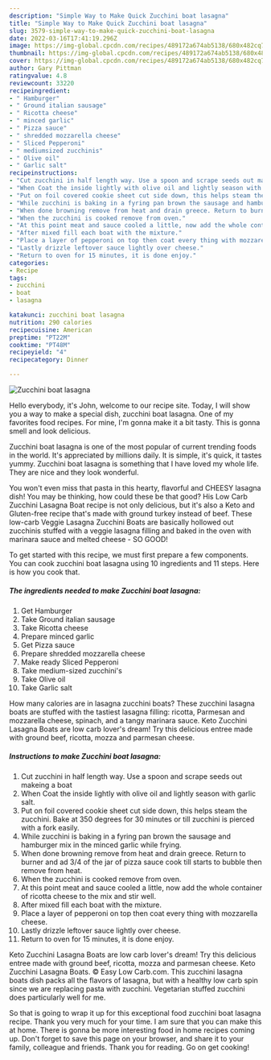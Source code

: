 ```yaml
---
description: "Simple Way to Make Quick Zucchini boat lasagna"
title: "Simple Way to Make Quick Zucchini boat lasagna"
slug: 3579-simple-way-to-make-quick-zucchini-boat-lasagna
date: 2022-03-16T17:41:19.296Z
image: https://img-global.cpcdn.com/recipes/489172a674ab5138/680x482cq70/zucchini-boat-lasagna-recipe-main-photo.jpg
thumbnail: https://img-global.cpcdn.com/recipes/489172a674ab5138/680x482cq70/zucchini-boat-lasagna-recipe-main-photo.jpg
cover: https://img-global.cpcdn.com/recipes/489172a674ab5138/680x482cq70/zucchini-boat-lasagna-recipe-main-photo.jpg
author: Gary Pittman
ratingvalue: 4.8
reviewcount: 33220
recipeingredient:
- " Hamburger"
- " Ground italian sausage"
- " Ricotta cheese"
- " minced garlic"
- " Pizza sauce"
- " shredded mozzarella cheese"
- " Sliced Pepperoni"
- " mediumsized zucchinis"
- " Olive oil"
- " Garlic salt"
recipeinstructions:
- "Cut zucchini in half length way. Use a spoon and scrape seeds out makeing a boat"
- "When Coat the inside lightly with olive oil and lightly season with garlic salt."
- "Put on foil covered cookie sheet cut side down, this helps steam the zucchini. Bake at 350 degrees for 30 minutes or till zucchini is pierced with a fork easily."
- "While zucchini is baking in a fyring pan brown the sausage and hamburger mix in the minced garlic while frying."
- "When done browning remove from heat and drain greece. Return to burner and ad 3/4 of the jar of pizza sauce cook till starts to bubble then remove from heat."
- "When the zucchini is cooked remove from oven."
- "At this point meat and sauce cooled a little, now add the whole container of ricotta cheese to the mix and stir well."
- "After mixed fill each boat with the mixture."
- "Place a layer of pepperoni on top then coat every thing with mozzarella cheese."
- "Lastly drizzle leftover sauce lightly over cheese."
- "Return to oven for 15 minutes, it is done enjoy."
categories:
- Recipe
tags:
- zucchini
- boat
- lasagna

katakunci: zucchini boat lasagna 
nutrition: 290 calories
recipecuisine: American
preptime: "PT22M"
cooktime: "PT48M"
recipeyield: "4"
recipecategory: Dinner

---
```



![Zucchini boat lasagna](https://img-global.cpcdn.com/recipes/489172a674ab5138/680x482cq70/zucchini-boat-lasagna-recipe-main-photo.jpg)

Hello everybody, it's John, welcome to our recipe site. Today, I will show you a way to make a special dish, zucchini boat lasagna. One of my favorites food recipes. For mine, I'm gonna make it a bit tasty. This is gonna smell and look delicious.

Zucchini boat lasagna is one of the most popular of current trending foods in the world. It's appreciated by millions daily. It is simple, it's quick, it tastes yummy. Zucchini boat lasagna is something that I have loved my whole life. They are nice and they look wonderful.

You won&#39;t even miss that pasta in this hearty, flavorful and CHEESY lasagna dish! You may be thinking, how could these be that good? His Low Carb Zucchini Lasagna Boat recipe is not only delicious, but it&#39;s also a Keto and Gluten-free recipe that&#39;s made with ground turkey instead of beef. These low-carb Veggie Lasagna Zucchini Boats are basically hollowed out zucchinis stuffed with a veggie lasagna filling and baked in the oven with marinara sauce and melted cheese - SO GOOD!


To get started with this recipe, we must first prepare a few components. You can cook zucchini boat lasagna using 10 ingredients and 11 steps. Here is how you cook that.

<!--inarticleads1-->

##### The ingredients needed to make Zucchini boat lasagna:

1. Get  Hamburger
1. Take  Ground italian sausage
1. Take  Ricotta cheese
1. Prepare  minced garlic
1. Get  Pizza sauce
1. Prepare  shredded mozzarella cheese
1. Make ready  Sliced Pepperoni
1. Take  medium-sized zucchini&#39;s
1. Take  Olive oil
1. Take  Garlic salt


How many calories are in lasagna zucchini boats? These zucchini lasagna boats are stuffed with the tastiest lasagna filling: ricotta, Parmesan and mozzarella cheese, spinach, and a tangy marinara sauce. Keto Zucchini Lasagna Boats are low carb lover&#39;s dream! Try this delicious entree made with ground beef, ricotta, mozza and parmesan cheese. 

<!--inarticleads2-->

##### Instructions to make Zucchini boat lasagna:

1. Cut zucchini in half length way. Use a spoon and scrape seeds out makeing a boat
1. When Coat the inside lightly with olive oil and lightly season with garlic salt.
1. Put on foil covered cookie sheet cut side down, this helps steam the zucchini. Bake at 350 degrees for 30 minutes or till zucchini is pierced with a fork easily.
1. While zucchini is baking in a fyring pan brown the sausage and hamburger mix in the minced garlic while frying.
1. When done browning remove from heat and drain greece. Return to burner and ad 3/4 of the jar of pizza sauce cook till starts to bubble then remove from heat.
1. When the zucchini is cooked remove from oven.
1. At this point meat and sauce cooled a little, now add the whole container of ricotta cheese to the mix and stir well.
1. After mixed fill each boat with the mixture.
1. Place a layer of pepperoni on top then coat every thing with mozzarella cheese.
1. Lastly drizzle leftover sauce lightly over cheese.
1. Return to oven for 15 minutes, it is done enjoy.


Keto Zucchini Lasagna Boats are low carb lover&#39;s dream! Try this delicious entree made with ground beef, ricotta, mozza and parmesan cheese. Keto Zucchini Lasagna Boats. © Easy Low Carb.com. This zucchini lasagna boats dish packs all the flavors of lasagna, but with a healthy low carb spin since we are replacing pasta with zucchini. Vegetarian stuffed zucchini does particularly well for me. 

So that is going to wrap it up for this exceptional food zucchini boat lasagna recipe. Thank you very much for your time. I am sure that you can make this at home. There is gonna be more interesting food in home recipes coming up. Don't forget to save this page on your browser, and share it to your family, colleague and friends. Thank you for reading. Go on get cooking!
